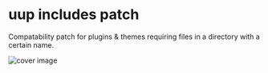 # uup includes patch

Compatability patch for plugins & themes requiring files in a directory with a certain name.

![cover image](https://raw.githubusercontent.com/antibrand/uup-includes-patch/master/cover.jpg)
